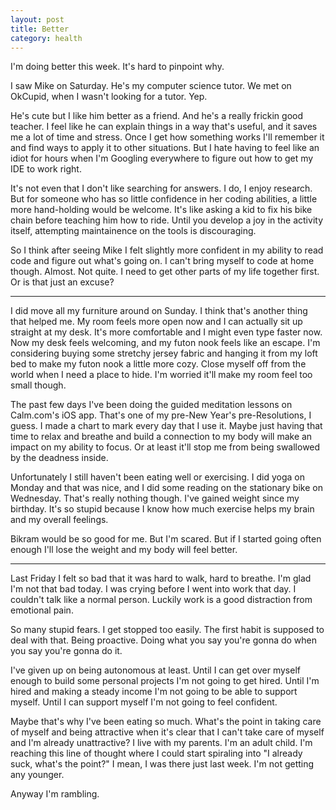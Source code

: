 ```yaml
---
layout: post
title: Better
category: health
---
```


I'm doing better this week. It's hard to pinpoint why.

I saw Mike on Saturday. He's my computer science tutor. We met on OkCupid, when I wasn't looking for a tutor. Yep.

He's cute but I like him better as a friend. And he's a really frickin good teacher. I feel like he can explain things in a way that's useful, and it saves me a lot of time and stress. Once I get how something works I'll remember it and find ways to apply it to other situations. But I hate having to feel like an idiot for hours when I'm Googling everywhere to figure out how to get my IDE to work right.

It's not even that I don't like searching for answers. I do, I enjoy research. But for someone who has so little confidence in her coding abilities, a little more hand-holding would be welcome. It's like asking a kid to fix his bike chain before teaching him how to ride. Until you develop a joy in the activity itself, attempting maintainence on the tools is discouraging.

So I think after seeing Mike I felt slightly more confident in my ability to read code and figure out what's going on. I can't bring myself to code at home though. Almost. Not quite. I need to get other parts of my life together first. Or is that just an excuse?

---

I did move all my furniture around on Sunday. I think that's another thing that helped me. My room feels more open now and I can actually sit up straight at my desk. It's more comfortable and I might even type faster now. Now my desk feels welcoming, and my futon nook feels like an escape. I'm considering buying some stretchy jersey fabric and hanging it from my loft bed to make my futon nook a little more cozy. Close myself off from the world when I need a place to hide. I'm worried it'll make my room feel too small though.

The past few days I've been doing the guided meditation lessons on Calm.com's iOS app. That's one of my pre-New Year's pre-Resolutions, I guess. I made a chart to mark every day that I use it. Maybe just having that time to relax and breathe and build a connection to my body will make an impact on my ability to focus. Or at least it'll stop me from being swallowed by the deadness inside.

Unfortunately I still haven't been eating well or exercising. I did yoga on Monday and that was nice, and I did some reading on the stationary bike on Wednesday. That's really nothing though. I've gained weight since my birthday. It's so stupid because I know how much exercise helps my brain and my overall feelings.

Bikram would be so good for me. But I'm scared. But if I started going often enough I'll lose the weight and my body will feel better.

---

Last Friday I felt so bad that it was hard to walk, hard to breathe. I'm glad I'm not that bad today. I was crying before I went into work that day. I couldn't talk like a normal person. Luckily work is a good distraction from emotional pain.

So many stupid fears. I get stopped too easily. The first habit is supposed to deal with that. Being proactive. Doing what you say you're gonna do when you say you're gonna do it.

I've given up on being autonomous at least. Until I can get over myself enough to build some personal projects I'm not going to get hired. Until I'm hired and making a steady income I'm not going to be able to support myself. Until I can support myself I'm not going to feel confident.

Maybe that's why I've been eating so much. What's the point in taking care of myself and being attractive when it's clear that I can't take care of myself and I'm already unattractive? I live with my parents. I'm an adult child. I'm reaching this line of thought where I could start spiraling into "I already suck, what's the point?" I mean, I was there just last week. I'm not getting any younger.

Anyway I'm rambling.